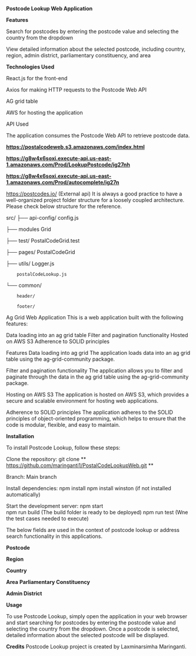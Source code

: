 **Postcode Lookup Web Application**

**Features**

Search for postcodes by entering the postcode value and selecting the country from the dropdown

View detailed information about the selected postcode, including country, region, admin district, parliamentary constituency, and area

**Technologies Used**

React.js for the front-end

Axios for making HTTP requests to the Postcode Web API

AG grid table

AWS for hosting the application

API Used

The application consumes the Postcode Web API to retrieve postcode data.

**https://postalcodeweb.s3.amazonaws.com/index.html**

**https://g8w4x6soxi.execute-api.us-east-1.amazonaws.com/Prod/LookupPostcode/ig27nh**

**https://g8w4x6soxi.execute-api.us-east-1.amazonaws.com/Prod/autocomplete/ig27n**

https://postcodes.io/ (External api)
It is always a good practice to have a well-organized project folder structure for a loosely coupled architecture. Please check below structure for the reference.

src/
├── api-config/
         config.js
         
├── modules
         Grid 
         
├── test/
        PostalCodeGrid.test
        
├── pages/
        PostalCodeGrid  
        

├── utils/
        Logger.js
        
        postalCodeLookup.js 

└── common/

        header/
        
        footer/


Ag Grid Web Application
This is a web application built with the following features:

Data loading into an ag grid table
Filter and pagination functionality
Hosted on AWS S3
Adherence to SOLID principles

Features
Data loading into ag grid
The application loads data into an ag grid table using the ag-grid-community package.

Filter and pagination functionality
The application allows you to filter and paginate through the data in the ag grid table using the ag-grid-community package.

Hosting on AWS S3
The application is hosted on AWS S3, which provides a secure and scalable environment for hosting web applications.

Adherence to SOLID principles
The application adheres to the SOLID principles of object-oriented programming, which helps to ensure that the code is modular, flexible, and easy to maintain.

**Installation**

To install Postcode Lookup, follow these steps:

Clone the repository: git clone ** https://github.com/maringanti1/PostalCodeLookupWeb.git **

Branch: Main branch

Install dependencies: npm install
                      npm install winston (if not installed automatically)

Start the development server: npm start                              
                              npm run build (The build folder is ready to be deployed)
                              npm run test (Wne the test cases needed to execute)

The below fields are used in the context of postcode lookup or address search functionality in this applications.

**Postcode**

**Region**

**Country**

**Area**
**Parliamentary Constituency**

**Admin District**

**Usage**

To use Postcode Lookup, simply open the application in your web browser and start searching for postcodes by entering the postcode value and selecting the country from the dropdown. Once a postcode is selected, detailed information about the selected postcode will be displayed.
 
**Credits**
Postcode Lookup project is created by Laxminarsimha Maringanti.
